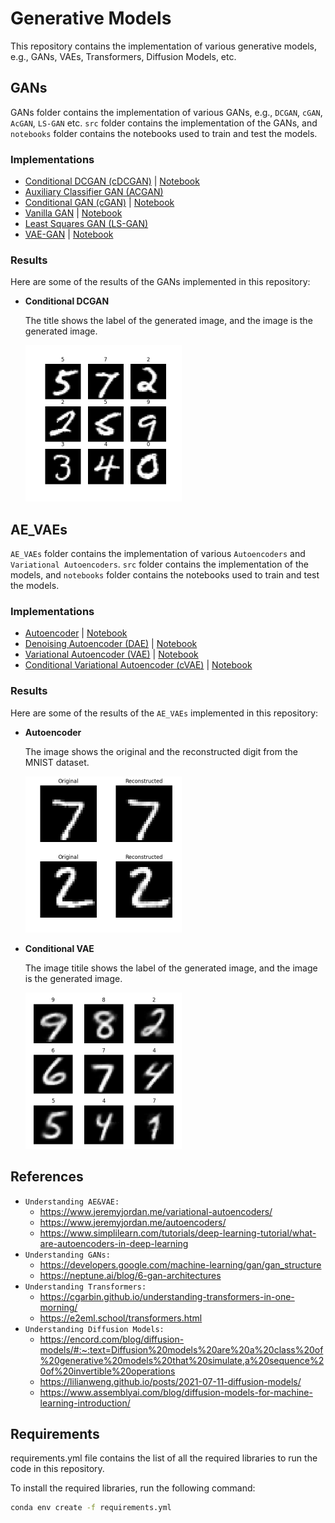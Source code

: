 # Generative Models
This repository contains the implementation of various generative models, e.g., GANs, VAEs, Transformers, Diffusion Models, etc.

## GANs
GANs folder contains the implementation of various GANs, e.g., `DCGAN`, `cGAN`, `AcGAN`, `LS-GAN` etc. 
 `src` folder contains the implementation of the GANs, and `notebooks` folder contains the notebooks used to train and test the models.
 
 ### Implementations
- [Conditional DCGAN (cDCGAN)](models/GANs/src/cDCGAN.py) | [Notebook](models/GANs/notebooks/cDCGAN.ipynb)
- [Auxiliary Classifier GAN (ACGAN)](models/GANs/src/AcGAN.py)
- [Conditional GAN (cGAN)](models/GANs/src/cGAN.py) | [Notebook](models/GANs/notebooks/cGAN.ipynb)
- [Vanilla GAN](models/GANs/src/GAN.py) | [Notebook](models/GANs/notebooks/GAN.ipynb)
- [Least Squares GAN (LS-GAN)](models/GANs/src/LS_GAN.py)
- [VAE-GAN](models/GANs/src/VAE_GAN.py) | [Notebook](models/GANs/notebooks/VAE_GAN.ipynb)

 ### Results
 Here are some of the results of the GANs implemented in this repository:
- **Conditional DCGAN**

    The title shows the label of the generated image, and the image is the generated image.

    <img src="results/cDCGAN_MNIST.png" width="250" height="250" alt="cDCGAN">




## AE_VAEs
`AE_VAEs` folder contains the implementation of various `Autoencoders` and `Variational Autoencoders`.
    `src` folder contains the implementation of the models, and `notebooks` folder contains the notebooks used to train and test the models.

### Implementations
- [Autoencoder](models/AE_VAEs/src/AE.py) | [Notebook](models/AE_VAEs/notebooks/AE.ipynb)
- [Denoising Autoencoder (DAE)](models/AE_VAEs/src/denoising_AE.py) | [Notebook](models/AE_VAEs/notebooks/denoising_AE.ipynb)
- [Variational Autoencoder (VAE)](models/AE_VAEs/src/VAE.py) | [Notebook](models/AE_VAEs/notebooks/VAE.ipynb)
- [Conditional Variational Autoencoder (cVAE)](models/AE_VAEs/src/cVAE.py)
 | [Notebook](models/AE_VAEs/notebooks/cVAE.ipynb)


### Results
Here are some of the results of the `AE_VAEs` implemented in this repository:

- **Autoencoder**

    The image shows the original and the reconstructed digit
    from the MNIST dataset.

    <img src="results/AE_MNIST.png" width="250" height="250" alt="AE">


- **Conditional VAE**

    The image titile shows the label of the generated image, and the image is the generated image.

    <img src="results/cVAE_MNIST.png" width="250" height="250" alt="cVAE">

## References
- `Understanding AE&VAE: `
    - https://www.jeremyjordan.me/variational-autoencoders/
    - https://www.jeremyjordan.me/autoencoders/
    - https://www.simplilearn.com/tutorials/deep-learning-tutorial/what-are-autoencoders-in-deep-learning
- `Understanding GANs: `
    - https://developers.google.com/machine-learning/gan/gan_structure
    - https://neptune.ai/blog/6-gan-architectures
- `Understanding Transformers: ` 
    - https://cgarbin.github.io/understanding-transformers-in-one-morning/
    - https://e2eml.school/transformers.html
- `Understanding Diffusion Models: `
    - https://encord.com/blog/diffusion-models/#:~:text=Diffusion%20models%20are%20a%20class%20of%20generative%20models%20that%20simulate,a%20sequence%20of%20invertible%20operations
    - https://lilianweng.github.io/posts/2021-07-11-diffusion-models/
    - https://www.assemblyai.com/blog/diffusion-models-for-machine-learning-introduction/




## Requirements
requirements.yml file contains the list of all the required libraries to run the code in this repository.

To install the required libraries, run the following command:
```bash
conda env create -f requirements.yml
```






